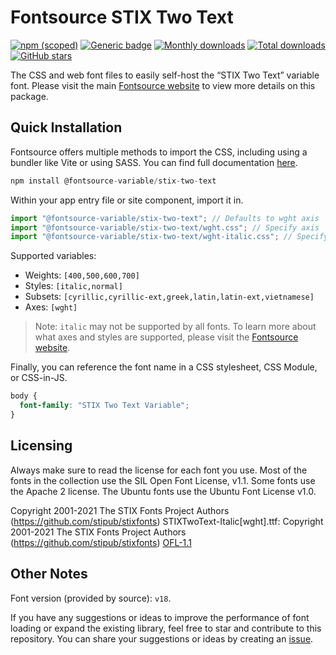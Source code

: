# Fontsource STIX Two Text

[![npm (scoped)](https://img.shields.io/npm/v/@fontsource-variable/stix-two-text?color=brightgreen)](https://www.npmjs.com/package/@fontsource-variable/stix-two-text) [![Generic badge](https://img.shields.io/badge/fontsource-passing-brightgreen)](https://github.com/fontsource/fontsource) [![Monthly downloads](https://badgen.net/npm/dm/@fontsource-variable/stix-two-text)](https://github.com/fontsource/fontsource) [![Total downloads](https://badgen.net/npm/dt/@fontsource-variable/stix-two-text)](https://github.com/fontsource/fontsource) [![GitHub stars](https://img.shields.io/github/stars/fontsource/fontsource.svg?style=social&label=Star)](https://github.com/fontsource/fontsource/stargazers)

The CSS and web font files to easily self-host the “STIX Two Text” variable font. Please visit the main [Fontsource website](https://fontsource.org/fonts/stix-two-text) to view more details on this package.

## Quick Installation

Fontsource offers multiple methods to import the CSS, including using a bundler like Vite or using SASS. You can find full documentation [here](https://fontsource.org/docs/getting-started/introduction).

```javascript
npm install @fontsource-variable/stix-two-text
```

Within your app entry file or site component, import it in.

```javascript
import "@fontsource-variable/stix-two-text"; // Defaults to wght axis
import "@fontsource-variable/stix-two-text/wght.css"; // Specify axis
import "@fontsource-variable/stix-two-text/wght-italic.css"; // Specify axis and style
```

Supported variables:
- Weights: `[400,500,600,700]`
- Styles: `[italic,normal]`
- Subsets: `[cyrillic,cyrillic-ext,greek,latin,latin-ext,vietnamese]`
- Axes: `[wght]`

> Note: `italic` may not be supported by all fonts. To learn more about what axes and styles are supported, please visit the [Fontsource website](https://fontsource.org/fonts/stix-two-text).

Finally, you can reference the font name in a CSS stylesheet, CSS Module, or CSS-in-JS.

```css
body {
  font-family: "STIX Two Text Variable";
}
```

## Licensing
Always make sure to read the license for each font you use. Most of the fonts in the collection use the SIL Open Font License, v1.1. Some fonts use the Apache 2 license. The Ubuntu fonts use the Ubuntu Font License v1.0.

Copyright 2001-2021 The STIX Fonts Project Authors (https://github.com/stipub/stixfonts) STIXTwoText-Italic[wght].ttf: Copyright 2001-2021 The STIX Fonts Project Authors (https://github.com/stipub/stixfonts)
[OFL-1.1](https://openfontlicense.org)

## Other Notes
Font version (provided by source): `v18`.

If you have any suggestions or ideas to improve the performance of font loading or expand the existing library, feel free to star and contribute to this repository. You can share your suggestions or ideas by creating an [issue](https://github.com/fontsource/fontsource/issues).